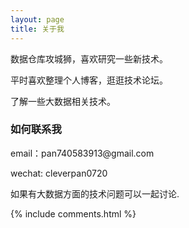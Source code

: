```yaml
---
layout: page
title: 关于我 
---
```


数据仓库攻城狮，喜欢研究一些新技术。
<p>
平时喜欢整理个人博客，逛逛技术论坛。
<p>
了解一些大数据相关技术。

<p>

<p>


<p>




<p> 

<p> 

<p> 


<h3> 如何联系我 </h3>  

<p> 
email：pan740583913@gmail.com     
<p> 
wechat: cleverpan0720 
<p> 
如果有大数据方面的技术问题可以一起讨论.
<p> 


{% include comments.html %}

